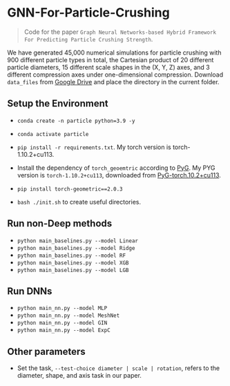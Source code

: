 # GNN-For-Particle-Crushing

> Code for the paper `Graph Neural Networks-based Hybrid Framework For Predicting Particle Crushing Strength`.

We have generated 45,000 numerical simulations for particle crushing with 900 different particle types in total, the Cartesian product of 20 different particle diameters, 15 different scale shapes in the (X, Y, Z) axes, and 3 different compression axes under one-dimensional compression.
Download `data_files` from [Google Drive](https://drive.google.com/drive/folders/1umqn2aj68uTItp9H-nQGX0QQKRmic_1u?usp=sharing) and place the directory in the current folder.

## Setup the Environment

- `conda create -n particle python=3.9 -y`

- `conda activate particle`

- `pip install -r requirements.txt`. My torch version is torch-1.10.2+cu113.

- Install the dependency of `torch_geoemtric` according to [PyG](https://pytorch-geometric.readthedocs.io/en/latest/install/installation.html). My PYG version is `torch-1.10.2+cu113`, downloaded from [PyG-torch.10.2+cu113](https://data.pyg.org/whl/torch-1.10.2+cu113.html).
- `pip install torch-geometric==2.0.3`

- `bash ./init.sh` to create useful directories.

## Run non-Deep methods

- `python main_baselines.py --model Linear`
- `python main_baselines.py --model Ridge`
- `python main_baselines.py --model RF`
- `python main_baselines.py --model XGB`
- `python main_baselines.py --model LGB`

## Run DNNs

- `python main_nn.py --model MLP`
- `python main_nn.py --model MeshNet`
- `python main_nn.py --model GIN`
- `python main_nn.py --model ExpC`

## Other parameters

- Set the task, `--test-choice diameter | scale | rotation`, refers to the diameter, shape, and axis task in our paper.
